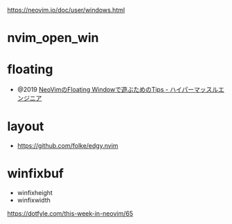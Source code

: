 https://neovim.io/doc/user/windows.html

# nvim_open_win

# floating

- @2019 [NeoVimのFloating Windowで遊ぶためのTips - ハイパーマッスルエンジニア](https://www.rasukarusan.com/entry/2019/12/06/000000)

# layout

- https://github.com/folke/edgy.nvim

# winfixbuf

- winfixheight
- winfixwidth

https://dotfyle.com/this-week-in-neovim/65
